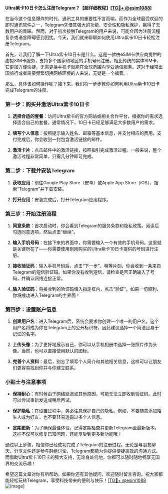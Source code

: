 **Ultra紫卡10日卡怎么注册Telegram？【超详细教程】[[TG💪+ @esim1088](https://t.me/s/esim1088)]**

在当今这个信息爆炸的时代，通讯工具的重要性不言而喻。而作为全球最受欢迎的即时通讯软件之一，Telegram凭借其强大的功能、安全性和隐私保护，赢得了无数用户的青睐。然而，对于初次接触Telegram的用户来说，可能会因为注册流程复杂或语言障碍感到困扰。今天，我们就来聊聊如何使用Ultra紫卡10日卡轻松注册Telegram。

首先，让我们了解一下Ultra紫卡10日卡是什么。这是一款由eSIM卡供应商提供的虚拟SIM卡服务，支持多个国家和地区的手机号码注册。相比传统的实体SIM卡，它更加方便快捷，无需更换手机卡就能在全球范围内享受通信服务。这对于经常出国旅行或者需要频繁切换网络环境的人来说，无疑是一个福音。

那么，具体该如何操作呢？接下来，我们将一步步教你如何利用Ultra紫卡10日卡完成Telegram的注册。

### 第一步：购买并激活Ultra紫卡10日卡

1. **选择合适的套餐**：访问Ultra紫卡的官方网站或相关合作平台，根据你的需求选择适合自己的套餐。通常情况下，10日卡已经足够满足大多数用户的需求。
   
2. **填写个人信息**：按照提示输入姓名、邮箱等基本信息，并支付相应的费用。支付完成后，你会收到一封包含激活链接的邮件。

3. **激活卡片**：点击邮件中的激活链接，按照指引完成激活过程。一般来说，整个激活过程非常简单，只需几分钟即可完成。

### 第二步：下载并安装Telegram

1. **获取应用**：前往Google Play Store（安卓）或Apple App Store（iOS），搜索“Telegram”并下载安装。

2. **打开应用**：安装完成后，打开Telegram应用程序。

### 第三步：开始注册流程

1. **同意条款**：首次启动时，你会看到Telegram的服务条款和隐私政策。阅读后勾选同意选项，然后点击“继续”。

2. **输入手机号码**：在接下来的界面中，你需要输入一个有效的手机号码。这里就是关键所在了——你需要使用刚刚购买的Ultra紫卡10日卡提供的号码进行注册。

3. **接收验证码**：输入手机号码后，点击“下一步”。稍等片刻，你会收到一条来自Telegram的短信验证码。如果你没有收到短信，请检查是否正确输入了号码，并确认网络连接正常。

4. **输入验证码**：将接收到的验证码填入指定框内，点击“验证”。如果一切顺利，你将成功进入Telegram的主界面！

### 第四步：设置账户信息

1. **创建用户名**：进入Telegram后，系统会要求你创建一个唯一的用户名。这个用户名将成为你在Telegram上的公开标识符，因此建议选择一个简洁且易于记忆的名字。

2. **上传头像**：为了更好地展示自己，你可以从手机相册中选择一张照片作为头像。当然，也可以直接使用默认的图标。

3. **完善个人资料**：最后，别忘了填写个人简介和其他相关信息，这样可以让朋友们更容易找到你并与你建立联系。

### 小贴士与注意事项

- **保持耐心**：有时候由于网络延迟或其他原因，可能无法立即收到验证码。此时可以尝试重新发送或稍后再试。
  
- **保护隐私**：在设置过程中，务必注意保护自己的隐私。例如，不要随意添加陌生人成为好友，也不要轻易透露过多个人信息。

- **定期更新**：为了确保最佳体验，记得定期检查并更新Telegram至最新版本。这样不仅可以修复已知问题，还能享受到更多新功能哦！

通过以上步骤，相信你已经成功完成了Telegram的注册过程。无论是与朋友聊天、分享文件还是参与群组讨论，Telegram都能为你提供便捷高效的沟通方式。而借助Ultra紫卡10日卡的强大支持，无论身处何地，你都可以随时随地畅享无国界的交流乐趣！

希望这篇文章对你有所帮助。如果你还有其他疑问，欢迎随时留言咨询。祝大家都能轻松玩转Telegram，享受科技带来的便利与快乐！[[TG💪+ @esim1088](https://t.me/s/esim1088) ![Image](https://i.postimg.cc/4NQfJmqS/Snipaste-2025-05-13-00-14-12.png)]